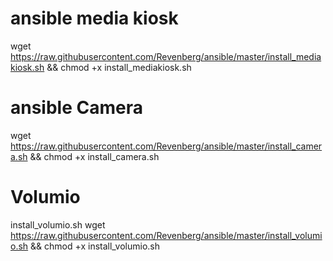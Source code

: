 # ansible media kiosk
wget https://raw.githubusercontent.com/Revenberg/ansible/master/install_mediakiosk.sh && chmod +x install_mediakiosk.sh

# ansible Camera
wget https://raw.githubusercontent.com/Revenberg/ansible/master/install_camera.sh && chmod +x install_camera.sh

# Volumio
install_volumio.sh
wget https://raw.githubusercontent.com/Revenberg/ansible/master/install_volumio.sh && chmod +x install_volumio.sh
